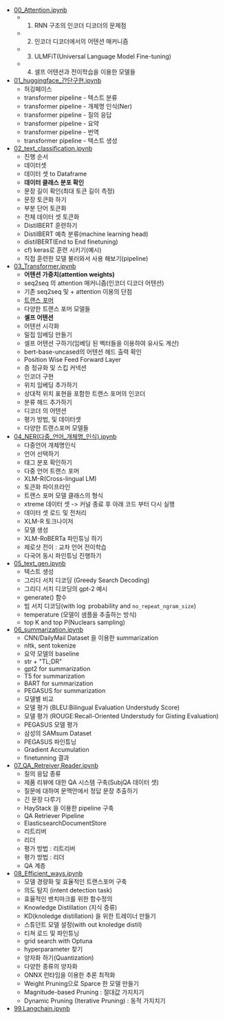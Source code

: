 - [00_Attention.ipynb](00_Attention.ipynb)
  - 1. RNN 구조의 인코더 디코더의 문제점
  - 2. 인코더 디코더에서의 어텐션 매커니즘
  - 3. ULMFiT(Universal Language Model Fine-tuning)
  - 4. 셀프 어텐션과 전이학습을 이용한 모델들
- [01_huggingface_간단구현.ipynb](01_huggingface_간단구현.ipynb)
  - 허깅페이스
  - transformer pipeline - 텍스트 분류
  - transformer pipeline - 개체명 인식(Ner)
  - transformer pipeline - 질의 응답
  - transformer pipeline - 요약
  - transformer pipeline - 번역
  - transformer pipeline - 텍스트 생성
- [02_text_classification.ipynb](02_text_classification.ipynb)
  - 진행 순서
  - 데이터셋
  - 데이터 셋 to Dataframe
  - **데이터 클래스 분포 확인**
  - 문장 길이 확인(최대 토큰 길이 측정)
  - 문장 토큰화 하기
  - 부분 단어 토큰화
  - 전체 데이터 셋 토큰화
  - DistilBERT 훈련하기
  - DistilBERT 예측 분류(machine learning head)
  - distilBERT(End to End finetuning)
  - cf) keras로 훈련 시키기(예시)
  - 직접 훈련한 모델 불러와서 사용 해보기(pipeline)
- [03_Transformer.ipynb](03_Transformer.ipynb)
  - **어텐션 가중치(attention weights)**
  - seq2seq 의 attention 매커니즘(인코더 디코더 어텐션)
  - 기존 seq2seq 및 + attention 이용의 단점
  - [트랜스 포머](https://arxiv.org/pdf/1706.03762)
  - 다양한 트랜스 포머 모델들
  - **셀프 어텐션**
  - 어텐션 시각화
  - 밀집 임베딩 만들기
  - 셀프 어텐션 구하기(임베딩 된 벡터들을 이용하여 유사도 계산)
  - bert-base-uncased의 어텐션 헤드 출력 확인
  - Position Wise Feed Forward Layer
  - 층 정규화 및 스킵 커넥션
  - 인코더 구현
  - 위치 임베딩 추가하기
  - 상대적 위치 표현을 포함한 트랜스 포머의 인코더
  - 분류 헤드 추가하기
  - 디코더 의 어텐션
  - 평가 방법, 및 데이터셋
  - 다양한 트랜스포머 모델들
- [04_NER(다중_언어_개체명_인식).ipynb](04_NER(다중_언어_개체명_인식).ipynb)
  - 다중언어 개체명인식
  - 언어 선택하기
  - 태그 분포 확인하기
  - 다중 언어 트랜스 포머
  - XLM-R(Cross-lingual LM)
  - 토큰화 파이프라인
  - 트랜스 포머 모델 클래스의 형식
  - xtreme 데이터 셋 -> 커널 종료 후 아래 코드 부터 다시 실행
  - 데이터 셋 로드 및 전처리
  - XLM-R 토크나이저
  - 모델 생성
  - XLM-RoBERTa 파인튜닝 하기
  - 제로샷 전이 : 교차 언어 전이학습
  - 다국어 동시 파인튜닝 진행하기
- [05_text_gen.ipynb](05_text_gen.ipynb)
  - 텍스트 생성
  - 그리디 서치 디코딩 (Greedy Search Decoding)
  - 그리디 서치 디코딩의 gpt-2 예시
  - generate() 함수
  - 빔 서치 디코딩(with $\log$ probability and `no_repeat_ngram_size`)
  - temperature (모델이 샘플을 추출하는 방식)
  - top K and top P(Nuclears sampling)
- [06_summarization.ipynb](06_summarization.ipynb)
  - CNN/DailyMail Dataset 을 이용한 summarization
  - nltk, sent tokenize
  - 요약 모델의 baseline
  - str + "TL;DR"
  - gpt2 for summarization
  - T5 for summarization
  - BART for summarization
  - PEGASUS for summarization
  - 모델별 비교
  - 모델 평가 (BLEU:Bilingual Evaluation Understudy Score)
  - 모델 평가 (ROUGE:Recall-Oriented Understudy for Gisting Evaluation)
  - PEGASUS 모델 평가
  - 삼성의 SAMsum Dataset
  - PEGASUS 파인튜닝
  - Gradient Accumulation
  - finetunning 결과
- [07_QA_Retreiver,Reader.ipynb](07_QA_Retreiver,Reader.ipynb)
  - 질의 응답 종류
  - 제품 리뷰에 대한 QA 시스템 구축(SubjQA 데이터 셋)
  - 질문에 대하여 문맥안에서 정답 문장 추출하기
  - 긴 문장 다루기
  - HayStack 을 이용한 pipeline 구축
  - QA Retriever Pipeline
  - ElasticsearchDocumentStore
  - 리트리버
  - 리더
  - 평가 방법 : 리트리버
  - 평가 방법 : 리더
  - QA 계층
- [08_Efficient_ways.ipynb](08_Efficient_ways.ipynb)
  - 모델 경량화 및 효율적인 트랜스포머 구축
  - 의도 탐지 (intent detection task)
  - 효율적인 밴치마크를 위한 함수정의
  - Knowledge Distillation (지식 증류)
  - KD(knoledge distillation) 을 위한 트레이너 만들기
  - 스튜던트 모델 설정(with out knoledge distil)
  - 티쳐 로드 및 파인튜닝
  - grid search with Optuna
  - hyperparameter 찾기
  - 양자화 하기(Quantization)
  - 다양한 종류의 양자화
  - ONNX 런타임을 이용한 추론 최적화
  - Weight Pruning으로 Sparce 한 모델 만들기
  - Magnitude-based Pruning : 절대값 가지치기
  - Dynamic Pruning (Iterative Pruning) : 동적 가지치기
- [99.Langchain.ipynb](99.Langchain.ipynb)

